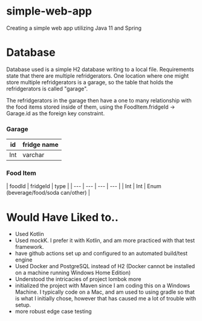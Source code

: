 # simple-web-app
 Creating a simple web app utilizing Java 11 and Spring

# Database
Database used is a simple H2 database writing to a local file.
Requirements state that there are multiple refridgerators.  One location where one might store multiple refridgerators is a garage, so the table that holds the refridgerators is called "garage".

The refridgerators in the garage then have a one to many relationship with the food items stored inside of them, using the FoodItem.fridgeId -> Garage.id as the foreign key constraint.

### Garage

| id | fridge name |
| --- | --- | 
| Int | varchar |

### Food Item

| foodId | fridgeId | type |
| --- | --- | --- | --- |
| Int | Int | Enum (beverage/food/soda can/other) |

# Would Have Liked to..
* Used Kotlin
* Used mockK.  I prefer it with Kotlin, and am more practiced with that test framework.
* have github actions set up and configured to an automated build/test engine
* Used Docker and PostgreSQL instead of H2 (Docker cannot be installed on a machine running Windows Home Edition)
* Understood the intricacies of project lombok more
* initialized the project with Maven since I am coding this on a Windows Machine.  I typically code on a Mac, and am used to using gradle so that is what I initially chose, however that has caused me a lot of trouble with setup.
* more robust edge case testing